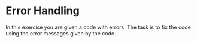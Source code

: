 # Error Handling

In this exercise you are given a code with errors. The task is to fix the code using the error messages given by the code.
